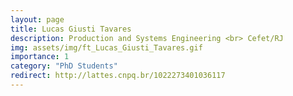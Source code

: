 ```yaml
---
layout: page
title: Lucas Giusti Tavares
description: Production and Systems Engineering <br> Cefet/RJ
img: assets/img/ft_Lucas_Giusti_Tavares.gif
importance: 1
category: "PhD Students"
redirect: http://lattes.cnpq.br/1022273401036117
---
```

